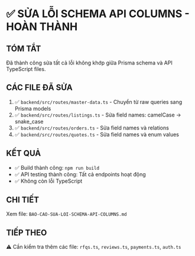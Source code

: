 # ✅ SỬA LỖI SCHEMA API COLUMNS - HOÀN THÀNH

## TÓM TẮT
Đã thành công sửa tất cả lỗi không khớp giữa Prisma schema và API TypeScript files.

## CÁC FILE ĐÃ SỬA
1. ✅ `backend/src/routes/master-data.ts` - Chuyển từ raw queries sang Prisma models
2. ✅ `backend/src/routes/listings.ts` - Sửa field names: camelCase → snake_case
3. ✅ `backend/src/routes/orders.ts` - Sửa field names và relations
4. ✅ `backend/src/routes/quotes.ts` - Sửa field names và enum values

## KẾT QUẢ
- ✅ Build thành công: `npm run build`
- ✅ API testing thành công: Tất cả endpoints hoạt động
- ✅ Không còn lỗi TypeScript

## CHI TIẾT
Xem file: `BAO-CAO-SUA-LOI-SCHEMA-API-COLUMNS.md`

## TIẾP THEO
⚠️ Cần kiểm tra thêm các file: `rfqs.ts`, `reviews.ts`, `payments.ts`, `auth.ts`